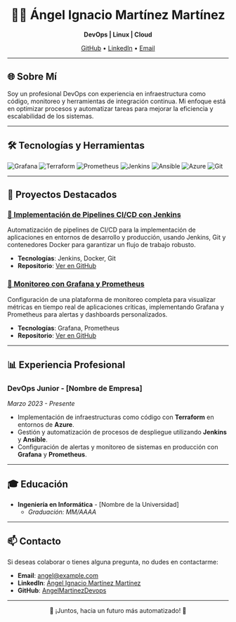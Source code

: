 <h1 align="center">👨‍💻 Ángel Ignacio Martínez Martínez</h1>
<p align="center">
  <strong>DevOps | Linux | Cloud</strong>
</p>

<p align="center">
  <a href="https://github.com/AngelMartinezDevops" target="_blank">GitHub</a> •
  <a href="https://www.linkedin.com/in/angelignaciomartinez/" target="_blank">LinkedIn</a> •
  <a href="mailto:tu-email@example.com">Email</a>
</p>

---

## 🌐 Sobre Mí
Soy un profesional DevOps con experiencia en infraestructura como código, monitoreo y herramientas de integración continua. Mi enfoque está en optimizar procesos y automatizar tareas para mejorar la eficiencia y escalabilidad de los sistemas.

---

## 🛠️ Tecnologías y Herramientas

<div>
  <img src="https://img.shields.io/badge/Grafana-F46800?style=for-the-badge&logo=grafana&logoColor=white" alt="Grafana">
  <img src="https://img.shields.io/badge/Terraform-623CE4?style=for-the-badge&logo=terraform&logoColor=white" alt="Terraform">
  <img src="https://img.shields.io/badge/Prometheus-E6522C?style=for-the-badge&logo=prometheus&logoColor=white" alt="Prometheus">
  <img src="https://img.shields.io/badge/Jenkins-D24939?style=for-the-badge&logo=jenkins&logoColor=white" alt="Jenkins">
  <img src="https://img.shields.io/badge/Ansible-EE0000?style=for-the-badge&logo=ansible&logoColor=white" alt="Ansible">
  <img src="https://img.shields.io/badge/Azure-0078D4?style=for-the-badge&logo=microsoft-azure&logoColor=white" alt="Azure">
  <img src="https://img.shields.io/badge/Git-F05032?style=for-the-badge&logo=git&logoColor=white" alt="Git">
</div>

---

## 🚀 Proyectos Destacados

### [📌 Implementación de Pipelines CI/CD con Jenkins](#)
Automatización de pipelines de CI/CD para la implementación de aplicaciones en entornos de desarrollo y producción, usando Jenkins, Git y contenedores Docker para garantizar un flujo de trabajo robusto.

- **Tecnologías**: Jenkins, Docker, Git
- **Repositorio**: [Ver en GitHub](#)

### [📌 Monitoreo con Grafana y Prometheus](#)
Configuración de una plataforma de monitoreo completa para visualizar métricas en tiempo real de aplicaciones críticas, implementando Grafana y Prometheus para alertas y dashboards personalizados.

- **Tecnologías**: Grafana, Prometheus
- **Repositorio**: [Ver en GitHub](#)

---

## 📊 Experiencia Profesional

### DevOps Junior - [Nombre de Empresa]
_Marzo 2023 - Presente_

- Implementación de infraestructuras como código con **Terraform** en entornos de **Azure**.
- Gestión y automatización de procesos de despliegue utilizando **Jenkins** y **Ansible**.
- Configuración de alertas y monitoreo de sistemas en producción con **Grafana** y **Prometheus**.

---

## 🎓 Educación

- **Ingeniería en Informática** - [Nombre de la Universidad]
  - _Graduación: MM/AAAA_

---

## 📫 Contacto

Si deseas colaborar o tienes alguna pregunta, no dudes en contactarme:

- **Email**: [angel@example.com](mailto:angel@example.com)
- **LinkedIn**: [Ángel Ignacio Martínez Martínez](https://www.linkedin.com/in/angelignaciomartinez/)
- **GitHub**: [AngelMartinezDevops](https://github.com/AngelMartinezDevops)

---

<p align="center">🚀 ¡Juntos, hacia un futuro más automatizado! 🚀</p>
